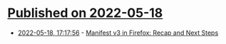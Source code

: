 # [Published on 2022-05-18](index.md)

* [2022-05-18, 17:17:56](https://news.ycombinator.com/item?id=31425256) - [Manifest v3 in Firefox: Recap and Next Steps](https://blog.mozilla.org/addons/2022/05/18/manifest-v3-in-firefox-recap-next-steps/)
